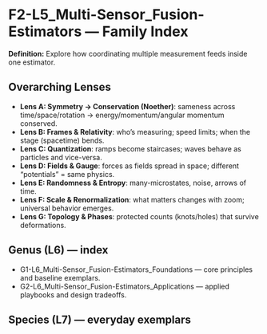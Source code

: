 # F2-L5_Multi-Sensor_Fusion-Estimators — Family Index
**Definition:** Explore how coordinating multiple measurement feeds inside one estimator.

## Overarching Lenses

- **Lens A: Symmetry -> Conservation (Noether)**: sameness across time/space/rotation → energy/momentum/angular momentum conserved.
- **Lens B: Frames & Relativity**: who’s measuring; speed limits; when the stage (spacetime) bends.
- **Lens C: Quantization**: ramps become staircases; waves behave as particles and vice-versa.
- **Lens D: Fields & Gauge**: forces as fields spread in space; different “potentials” = same physics.
- **Lens E: Randomness & Entropy**: many-microstates, noise, arrows of time.
- **Lens F: Scale & Renormalization**: what matters changes with zoom; universal behavior emerges.
- **Lens G: Topology & Phases**: protected counts (knots/holes) that survive deformations.

## Genus (L6) — index
- G1-L6_Multi-Sensor_Fusion-Estimators_Foundations — core principles and baseline exemplars.
- G2-L6_Multi-Sensor_Fusion-Estimators_Applications — applied playbooks and design tradeoffs.

## Species (L7) — everyday exemplars
